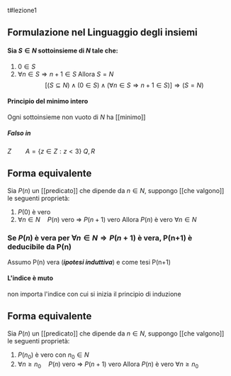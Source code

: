 t#lezione1 
## Formulazione nel Linguaggio degli insiemi
#### Sia $S \in N$ sottoinsieme di $N$ tale che:
1) $0 \in S$ 
2) $\forall n\in S\Longrightarrow n+1 \in S$
Allora $S=N$
$$[(S\subseteq N)\wedge(0\in S)\wedge(\forall n\in S\Longrightarrow n+1\in S)]\Longrightarrow(S=N)$$
#### Principio del minimo intero
Ogni sottoinsieme non vuoto di $N$ ha [[minimo]]
##### Falso in 
$Z\qquad A=\{z\in Z: z<3\}$ 
$Q,R$ 
## Forma equivalente
Sia $P(n)$ un [[predicato]] che dipende da $n \in N$, suppongo [[che valgono]] le seguenti proprietà:
1) $P(0)$ è vero
2) $\forall n \in N\quad P(n)$ vero $\Rightarrow$ $P(n+1)$ vero
Allora $P(n)$ è vero $\forall n \in N$
### Se $P(n)$ è vera per $\forall n \in N \Rightarrow P(n+1)$ è vera, P(n+1) è deducibile da P(n)
Assumo P(n) vera (**_ipotesi induttiva_**) e come tesi P(n+1)
#### L'indice è muto
non importa l'indice con cui si inizia il principio di induzione



## Forma equivalente
Sia $P(n)$ un [[predicato]] che dipende da $n \in N$, suppongo [[che valgono]] le seguenti proprietà:
1) $P(n_0)$ è vero con $n_0 \in N$
2) $\forall n \geq n_0\quad P(n)$ vero $\Rightarrow$ $P(n+1)$ vero
Allora $P(n)$ è vero $\forall n \geq n_0$ 
